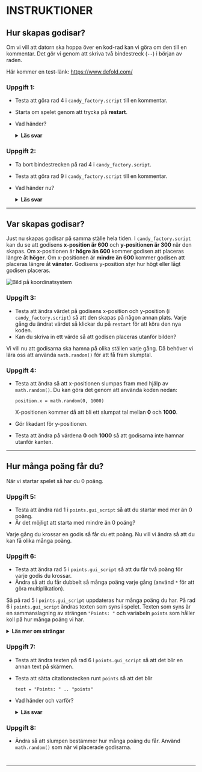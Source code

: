 <!-- markdownlint-disable MD033 - this disables varnings in visual studio code -->

# INSTRUKTIONER

## Hur skapas godisar?

Om vi vill att datorn ska hoppa över en kod-rad kan vi göra om den till en kommentar. Det gör vi genom att skriva två bindestreck (`--`) i början av raden.

Här kommer en test-länk: <https://www.defold.com/>

### Uppgift 1:

* Testa att göra rad 4 i `candy_factory.script` till en kommentar.
* Starta om spelet genom att trycka på **restart**.
* Vad händer?

    <details>
    <summary>
    <b>Läs svar</b>
    </summary>

    > Varje gång spelet startas så kommer koden inuti `init` att köras en gång.
    > 
    > Om vi kommenterar bort `create_candy()` så kommer den första godisen aldrig att skapas när spelet startar.
    </details>

### Uppgift 2:

* Ta bort bindestrecken på rad 4 i `candy_factory.script`.
* Testa att göra rad 9 i `candy_factory.script` till en kommentar.
* Vad händer nu?

    <details>
    <summary>
    <b>Läs svar</b>
    </summary>

    > Varje gång en godis krossas så kommer en ny att skapas.
    > 
    > Om vi kommenterar bort `create_candy()` så kommer det aldrig att skapas någon ny godis efter att vi krossat den första.
    </details>

------------------------------------------------------------

## Var skapas godisar?

Just nu skapas godisar på samma ställe hela tiden. I `candy_factory.script` kan du se att godisens **x-position är 600** och **y-positionen är 300** när den skapas. Om x-positionen är **högre än 600** kommer godisen att placeras längre åt **höger**. Om x-positionen är **mindre än 600** kommer godisen att placeras längre åt **vänster**. Godisens y-position styr hur högt eller lågt godisen placeras.

![Bild på koordinatsystem](https://i.gyazo.com/0688fba747933d69b66205e460a4f1e5.png "Koordinatsystem")

### Uppgift 3:

* Testa att ändra värdet på godisens x-position och y-position (i `candy_factory.script`) så att den skapas på någon annan plats. Varje gång du ändrat värdet så klickar du på `restart` för att köra den nya koden.
* Kan du skriva in ett värde så att godisen placeras utanför bilden?

Vi vill nu att godisarna ska hamna på olika ställen varje gång. Då behöver vi lära oss att använda `math.random()` för att få fram slumptal.

### Uppgift 4:

* Testa att ändra så att x-positionen slumpas fram med hjälp av `math.random()`. Du kan göra det genom att använda koden nedan:

  ```
  position.x = math.random(0, 1000)
  ```

  X-positionen kommer då att bli ett slumpat tal mellan **0** och **1000**.
* Gör likadant för y-positionen.
* Testa att ändra på värdena **0** och **1000** så att godisarna inte hamnar utanför kanten.

------------------------------------------------------------

## Hur många poäng får du?

När vi startar spelet så har du 0 poäng.

### Uppgift 5:

* Testa att ändra rad 1 i `points.gui_script` så att du startar med mer än 0 poäng.
* Är det möjligt att starta med mindre än 0 poäng?

Varje gång du krossar en godis så får du ett poäng. Nu vill vi ändra så att du kan få olika många poäng.

### Uppgift 6:

* Testa att ändra rad 5 i `points.gui_script` så att du får två poäng för varje godis du krossar.
* Ändra så att du får dubbelt så många poäng varje gång (använd `*` för att göra multiplikation).

Så på rad 5 i `points.gui_script` uppdateras hur många poäng du har. På rad 6 i `points.gui_script` ändras texten som syns i spelet. Texten som syns är en sammanslagning av strängen `"Points: "` och variabeln `points` som håller koll på hur många poäng vi har.

<details>
<summary>
<b>Läs mer om strängar</b>
</summary>

> För datorn är det skillnad på texter och tal. Som vi sett är det inget konstigt när vi ska använda tal utan det går bra att skriva exempelvis 
> ```
> x = 5
> y = 3958
> ```
> Texter är lite speciella. För att datorn ska veta var som är texter måste vi använda citationstecken ("") runt texten, exempelvis 
> ```
> text = "Hej på dig"
> namn = "Nicolina"
> ```
> I programmering brukar texter kallas för **strängar**.<br><br>
> Om vi vill lägga ihop två strängar så använder vi två punkter (..). Exempelvis
> ```
> text = "My name is " .. "Jeff"
> ```
> Då lägger datorn ihop strängarna så att de blir en sträng. Två punkter kan vi också använda för att lägga ihop en sträng och en siffra.
</details>

### Uppgift 7:

* Testa att ändra texten på rad 6 i `points.gui_script` så att det blir en annan text på skärmen.
* Testa att sätta citationstecken runt `points` så att det blir
  ```
  text = "Points: " .. "points"
  ```
* Vad händer och varför?

    <details>
    <summary>
    <b>Läs svar</b>
    </summary>

    > Om vi använder koden
    > ```
    > text = "Points: " .. "points"
    > ```
    > så kommer datorn lägga ihop de två texterna och visa dem på skärmen.
    > 
    > Om vi istället använder koden
    > ```
    > text = "Points: " .. points
    > ```
    > så kommer datorn lägga ihop texten `"Points: "` med hur många poäng du har och visa det på skärmen. Om vi använder citationstecken så är det en text och annars är det en variabel.
    </details>

### Uppgift 8:

* Ändra så att slumpen bestämmer hur många poäng du får. Använd `math.random()` som när vi placerade godisarna.  
#  
#  
#  

------------------------------------------------------------  

